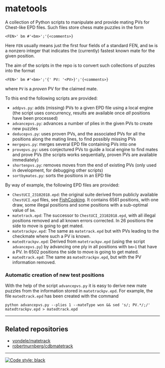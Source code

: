 # matetools

A collection of Python scripts to manipulate and provide mating PVs for
Chest-like EPD files. Such files store chess mate puzzles in the form
```
<FEN>' bm #'<bm>';'{<comments>}
```
Here `FEN` usually means just the first four fields of a standard FEN, and `bm`
is a nonzero integer that indicates the (currently) fastest known mate for the
given position.

The aim of the scripts in the repo is to convert such collections of puzzles
into the format
```
<FEN>' bm #'<bm>';'{' PV: '<PV>}';'{<comments>}
```
where `PV` is a *proven* PV for the claimed mate.

To this end the following scripts are provided:

* `addpvs.py`: adds (missing) PVs to a given EPD file using a local engine (the
  script uses concurrency, results are available once _all_ positions have been
  processed)
* `advancepvs.py`: advances a number of plies in the given PVs to create new puzzles
* `deducepvs.py`: uses proven PVs, and the associated PVs for all
  the positions along the mating lines, to find possibly missing PVs
* `mergepvs.py`: merges several EPD file containing PVs into one
* `provepvs.py`: uses conjectured PVs to guide a local engine to find mates and
  prove PVs (the scripts works sequentially, proven PVs are available
  immediately)
* `shortenpvs.py`: removes moves from the end of existing PVs (only used in
  development, for debugging other scripts)
* `sortbymates.py`: sorts the positions in an EPD file

By way of example, the following EPD files are provided:

* `ChestUCI_23102018.epd`: the original suite derived from publicly available
`ChestUCI.epd` files, see
[FishCooking](https://groups.google.com/g/fishcooking/c/lh1jTS4U9LU/m/zrvoYQZUCQAJ). It contains 6561 positions, with one draw, some illegal positions and some
positions with a sub-optimal value of `bm`.
* `matetrack.epd`: The successor to `ChestUCI_23102018.epd`, with all illegal positions removed and all known errors corrected. In 26 positions the side to move is going to get mated.
* `matetrackpv.epd`: The same as `matetrack.epd` but with PVs leading to the checkmate where such a PV is known.
* `matedtrackpv.epd`: Derived from `matetrackpv.epd` (using the script `advancepvs.py`) by advancing one ply in all positions with `bm>1` that have a PV. In 6502 positions the side to move is going to get mated.
* `matedtrack.epd`: The same as `matedtrackpv.epd`, but with the PV information removed.

### Automatic creation of new test positions

With the help of the script `advancepvs.py` it is easy to derive new mate
puzzles from the information stored in `matetrackpv.epd`. For example, the file `matedtrack.epd` has been created with the command
```shell
python advancepvs.py --plies 1 --mateType won && sed 's/; PV.*/;/' matedtrackpv.epd > matedtrack.epd
```

---
## Related repositories

* [vondele/matetrack](https://github.com/vondele/matetrack)
* [robertnurnberg/cdbmatetrack](https://github.com/robertnurnberg/cdbmatetrack) 

---
[![Code style: black](https://img.shields.io/badge/code%20style-black-000000.svg)](https://github.com/psf/black)
